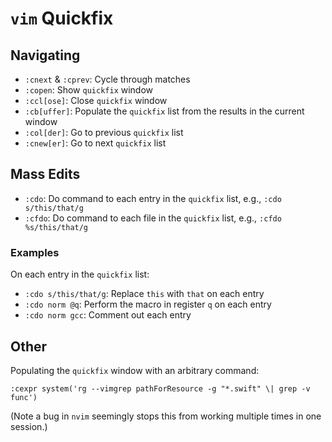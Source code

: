 # `vim` Quickfix

## Navigating

- `:cnext` & `:cprev`: Cycle through matches 
- `:copen`: Show `quickfix` window 
- `:ccl[ose]`: Close `quickfix` window
- `:cb[uffer]`: Populate the `quickfix` list from the results in the current window
- `:col[der]`: Go to previous `quickfix` list
- `:cnew[er]`: Go to next `quickfix` list

## Mass Edits

- `:cdo`: Do command to each entry in the `quickfix` list, e.g., `:cdo s/this/that/g`
- `:cfdo`: Do command to each file in the `quickfix` list, e.g., `:cfdo %s/this/that/g`

### Examples

On each entry in the `quickfix` list:

- `:cdo s/this/that/g`: Replace `this` with `that` on each entry
- `:cdo norm @q`: Perform the macro in register `q` on each entry
- `:cdo norm gcc`: Comment out each entry

## Other

Populating the `quickfix` window with an arbitrary command:

	:cexpr system('rg --vimgrep pathForResource -g "*.swift" \| grep -v func')

(Note a bug in `nvim` seemingly stops this from working multiple times in one session.)
